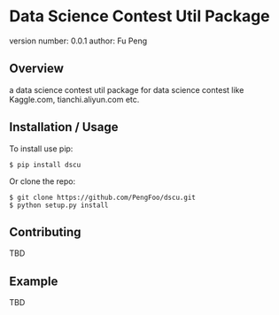 Data Science Contest Util Package
===============================

version number: 0.0.1
author: Fu Peng

Overview
--------

a data science contest util package for data science contest like Kaggle.com, tianchi.aliyun.com etc.

Installation / Usage
--------------------

To install use pip:

    $ pip install dscu


Or clone the repo:

    $ git clone https://github.com/PengFoo/dscu.git
    $ python setup.py install
    
Contributing
------------

TBD

Example
-------

TBD